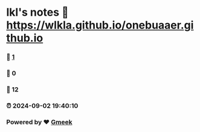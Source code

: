 # lkl's notes :link: https://wlkla.github.io/onebuaaer.github.io 
### :page_facing_up: [1](https://wlkla.github.io/onebuaaer.github.io/tag.html) 
### :speech_balloon: 0 
### :hibiscus: 12 
### :alarm_clock: 2024-09-02 19:40:10 
### Powered by :heart: [Gmeek](https://github.com/Meekdai/Gmeek)
